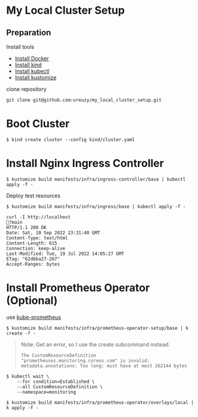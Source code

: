 # My Local Cluster Setup

## Preparation

Install tools

- [Install Docker](https://www.docker.com/) 
- [Install kind](https://kind.sigs.k8s.io/)
- [Install kubectl](https://kubernetes.io/ja/docs/tasks/tools/install-kubectl/)  
- [Install kustomize](https://kubectl.docs.kubernetes.io/installation/kustomize/)


clone repository
```
git clone git@github.com:ureuzy/my_local_cluster_setup.git
```

# Boot Cluster

```
$ kind create cluster --config kind/cluster.yaml
```


# Install Nginx Ingress Controller

```
$ kustomize build manifests/infra/ingress-controller/base | kubectl apply -f -
```

Deploy test resources

```
$ kustomize build manifests/infra/ingress/base | kubectl apply -f -
```


```
curl -I http://localhost                                                                                       ?main
HTTP/1.1 200 OK
Date: Sat, 10 Sep 2022 23:31:40 GMT
Content-Type: text/html
Content-Length: 615
Connection: keep-alive
Last-Modified: Tue, 19 Jul 2022 14:05:27 GMT
ETag: "62d6ba27-267"
Accept-Ranges: bytes
```

# Install Prometheus Operator (Optional)

use [kube-prometheus](https://github.com/prometheus-operator/kube-prometheus)

```
$ kustomize build manifests/infra/prometheus-operator-setup/base | k create -f -
```

> Note: Get an error, so I use the create subcommand instead.
> ```
> The CustomResourceDefinition "prometheuses.monitoring.coreos.com" is invalid: metadata.annotations: Too long: must have at most 262144 bytes
> ```


```
$ kubectl wait \
	--for condition=Established \
	--all CustomResourceDefinition \
	--namespace=monitoring
```    

```
$ kustomize build manifests/infra/prometheus-operator/overlays/local | k apply -f -
```